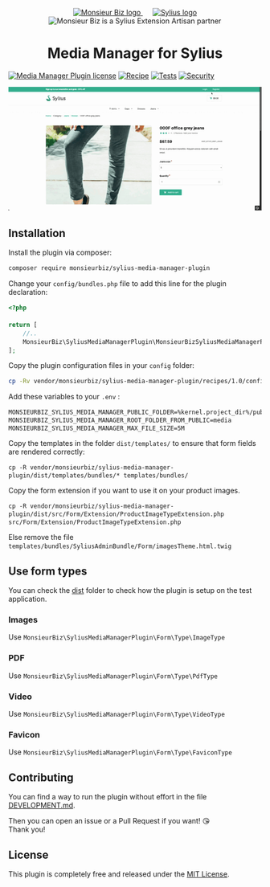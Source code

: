 <p align="center">
    <a href="https://monsieurbiz.com" target="_blank">
        <img src="https://monsieurbiz.com/logo.png" width="250px" alt="Monsieur Biz logo" />
    </a>
    &nbsp;&nbsp;&nbsp;&nbsp;
    <a href="https://monsieurbiz.com/agence-web-experte-sylius" target="_blank">
        <img src="https://demo.sylius.com/assets/shop/img/logo.png" width="200px" alt="Sylius logo" />
    </a>
    <br/>
    <img src="https://monsieurbiz.com/assets/images/sylius_badge_extension-artisan.png" width="100" alt="Monsieur Biz is a Sylius Extension Artisan partner">
</p>

<h1 align="center">Media Manager for Sylius</h1>

[![Media Manager Plugin license](https://img.shields.io/github/license/monsieurbiz/SyliusMediaManagerPlugin?public)](https://github.com/monsieurbiz/SyliusMediaManagerPlugin/blob/master/LICENSE.txt)
[![Recipe](https://github.com/monsieurbiz/SyliusMediaManagerPlugin/actions/workflows/recipe.yaml/badge.svg?branch=master&event=push)](https://github.com/monsieurbiz/SyliusMediaManagerPlugin/actions/workflows/recipe.yaml)
[![Tests](https://github.com/monsieurbiz/SyliusMediaManagerPlugin/actions/workflows/tests.yaml/badge.svg?branch=master&event=push)](https://github.com/monsieurbiz/SyliusMediaManagerPlugin/actions/workflows/tests.yaml)
[![Security](https://github.com/monsieurbiz/SyliusMediaManagerPlugin/actions/workflows/security.yaml/badge.svg?branch=master&event=push)](https://github.com/monsieurbiz/SyliusMediaManagerPlugin/actions/workflows/security.yaml)

![Demo of the media manager](docs/images/demo.gif)

## Installation


Install the plugin via composer:

```bash
composer require monsieurbiz/sylius-media-manager-plugin
```

<!-- The section on the flex recipe will be displayed when the flex recipe will be available on contrib repo
<details><summary>For the installation without flex, follow these additional steps</summary>
-->

Change your `config/bundles.php` file to add this line for the plugin declaration:

```php
<?php

return [
    //..
    MonsieurBiz\SyliusMediaManagerPlugin\MonsieurBizSyliusMediaManagerPlugin::class => ['all' => true],
];
```

Copy the plugin configuration files in your `config` folder:

```bash
cp -Rv vendor/monsieurbiz/sylius-media-manager-plugin/recipes/1.0/config/ config
```

Add these variables to your `.env` :

```
MONSIEURBIZ_SYLIUS_MEDIA_MANAGER_PUBLIC_FOLDER=%kernel.project_dir%/public
MONSIEURBIZ_SYLIUS_MEDIA_MANAGER_ROOT_FOLDER_FROM_PUBLIC=media
MONSIEURBIZ_SYLIUS_MEDIA_MANAGER_MAX_FILE_SIZE=5M
```
<!-- </details> -->

Copy the templates in the folder `dist/templates/` to ensure that form fields are rendered correctly:

```
cp -R vendor/monsieurbiz/sylius-media-manager-plugin/dist/templates/bundles/* templates/bundles/
```

Copy the form extension if you want to use it on your product images.
```
cp -R vendor/monsieurbiz/sylius-media-manager-plugin/dist/src/Form/Extension/ProductImageTypeExtension.php src/Form/Extension/ProductImageTypeExtension.php
```

Else remove the file `templates/bundles/SyliusAdminBundle/Form/imagesTheme.html.twig`

## Use form types

You can check the [dist](https://github.com/monsieurbiz/SyliusMediaManagerPlugin/tree/master/dist) folder
to check how the plugin is setup on the test application.

### Images

Use `MonsieurBiz\SyliusMediaManagerPlugin\Form\Type\ImageType`

### PDF

Use `MonsieurBiz\SyliusMediaManagerPlugin\Form\Type\PdfType`

### Video

Use `MonsieurBiz\SyliusMediaManagerPlugin\Form\Type\VideoType`

### Favicon

Use `MonsieurBiz\SyliusMediaManagerPlugin\Form\Type\FaviconType`

## Contributing

You can find a way to run the plugin without effort in the file [DEVELOPMENT.md](./DEVELOPMENT.md).

Then you can open an issue or a Pull Request if you want! 😘  
Thank you!

## License

This plugin is completely free and released under the [MIT License](https://github.com/monsieurbiz/SyliusMediaManagerPlugin/blob/master/LICENSE).
